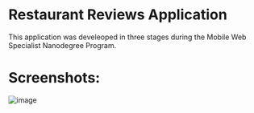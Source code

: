 # Restaurant Reviews Application

This application was develeoped in three stages during the Mobile Web Specialist Nanodegree Program.

# Screenshots:

![image](https://user-images.githubusercontent.com/23126394/122003081-391c9c00-cdd0-11eb-9363-4933736ab7a1.png)
